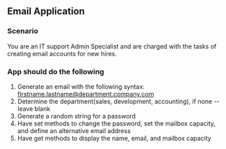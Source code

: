 ## Email Application
### Scenario
You are an IT support Admin Specialist and are charged with the tasks of creating email accounts for new hires.

### App should do the following
1. Generate an email with the following syntax: firstname.lastname@department.company.com
2. Determine the department(sales, development, accounting), if none -- leave blank
3. Generate a random string for a password
4. Have set methods to change the password, set the mailbox capacity, and define an alternative email address
5. Have get methods to display the name, email, and mailbox capacity